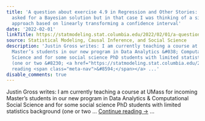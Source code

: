 ```yaml
---
title: 'A question about exercise 4.9 in Regression and Other Stories:  My questioner
  asked for a Bayesian solution but in that case I was thinking of a simple classical
  approach based on linearly transforming a confidence interval'
date: '2022-02-01'
linkTitle: https://statmodeling.stat.columbia.edu/2022/02/01/a-question-about-exercise-4-9-in-regression-and-other-stories-my-questioner-asked-for-a-bayesian-solution-but-in-that-case-i-was-thinking-of-a-simple-classical-approach-based-on-linearly-transformin/
source: Statistical Modeling, Causal Inference, and Social Science
description: 'Justin Gross writes: I am currently teaching a course at UMass for incoming
  Master’s students in our new program in Data Analytics &#038; Computational Social
  Science and for some social science PhD students with limited statistics background
  (one or two &#8230; <a href="https://statmodeling.stat.columbia.edu/2022/02/01/a-question-about-exercise-4-9-in-regression-and-other-stories-my-questioner-asked-for-a-bayesian-solution-but-in-that-case-i-was-thinking-of-a-simple-classical-approach-based-on-linearly-transformin/">Continue
  reading <span class="meta-nav">&#8594;</span></a> ...'
disable_comments: true
---
```

Justin Gross writes: I am currently teaching a course at UMass for incoming Master’s students in our new program in Data Analytics &#038; Computational Social Science and for some social science PhD students with limited statistics background (one or two &#8230; <a href="https://statmodeling.stat.columbia.edu/2022/02/01/a-question-about-exercise-4-9-in-regression-and-other-stories-my-questioner-asked-for-a-bayesian-solution-but-in-that-case-i-was-thinking-of-a-simple-classical-approach-based-on-linearly-transformin/">Continue reading <span class="meta-nav">&#8594;</span></a> ...